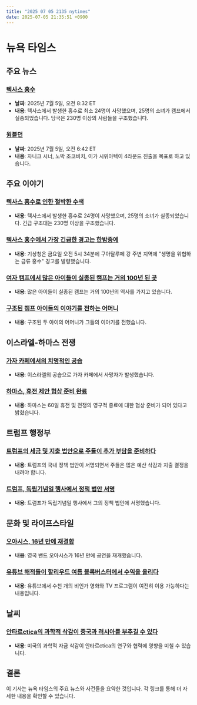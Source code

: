 ```yaml
---
title: "2025 07 05 2135 nytimes"
date: 2025-07-05 21:35:51 +0900
---
```


# 뉴욕 타임스  
## 주요 뉴스  
### [텍사스 홍수](https://www.nytimes.com/live/2025/07/05/us/texas-floods)  
- **날짜**: 2025년 7월 5일, 오전 8:32 ET  
- **내용**: 텍사스에서 발생한 홍수로 최소 24명이 사망했으며, 25명의 소녀가 캠프에서 실종되었습니다. 당국은 230명 이상의 사람들을 구조했습니다.  
### [윔블던](https://www.nytimes.com/athletic/live-blogs/wimbledon-2025-live-updates-day-6-scores-results/zEsDiYRO6bGB/)  
- **날짜**: 2025년 7월 5일, 오전 6:42 ET  
- **내용**: 자니크 시너, 노박 조코비치, 이가 시위아텍이 4라운드 진출을 목표로 하고 있습니다.  

## 주요 이야기  
### [텍사스 홍수로 인한 절박한 수색](https://www.nytimes.com/live/2025/07/05/us/texas-floods)  
- **내용**: 텍사스에서 발생한 홍수로 24명이 사망했으며, 25명의 소녀가 실종되었습니다. 긴급 구조대는 230명 이상을 구조했습니다.  
### [텍사스 홍수에서 가장 긴급한 경고는 한밤중에](https://www.nytimes.com/2025/07/04/weather/weather-alerts-rivers-flooding.html)  
- **내용**: 기상청은 금요일 오전 5시 34분에 구아달루페 강 주변 지역에 "생명을 위협하는 급류 홍수" 경고를 발령했습니다.  
### [여자 캠프에서 많은 아이들이 실종된 캠프는 거의 100년 된 곳](https://www.nytimes.com/2025/07/04/us/camp-mystic-texas.html)  
- **내용**: 많은 아이들이 실종된 캠프는 거의 100년의 역사를 가지고 있습니다.  
### [구조된 캠프 아이들의 이야기를 전하는 어머니](https://www.nytimes.com/2025/07/04/us/the-mother-of-two-rescued-campers-relays-their-story.html)  
- **내용**: 구조된 두 아이의 어머니가 그들의 이야기를 전했습니다.  

## 이스라엘-하마스 전쟁  
### [가자 카페에서의 치명적인 공습](https://www.nytimes.com/2025/06/30/world/middleeast/gaza-city-cafe-airstrike.html)  
- **내용**: 이스라엘의 공습으로 가자 카페에서 사망자가 발생했습니다.  
### [하마스, 휴전 제안 협상 준비 완료](https://www.nytimes.com/2025/07/04/world/middleeast/hamas-israel-ceasefire.html)  
- **내용**: 하마스는 60일 휴전 및 전쟁의 영구적 종료에 대한 협상 준비가 되어 있다고 밝혔습니다.  

## 트럼프 행정부  
### [트럼프의 세금 및 지출 법안으로 주들이 추가 부담을 준비하다](https://www.nytimes.com/2025/07/04/us/politics/states-trump-bill.html)  
- **내용**: 트럼프의 국내 정책 법안이 서명되면서 주들은 많은 예산 삭감과 지출 결정을 내려야 합니다.  
### [트럼프, 독립기념일 행사에서 정책 법안 서명](https://www.nytimes.com/2025/07/04/us/politics/trump-signs-policy-bill.html)  
- **내용**: 트럼프가 독립기념일 행사에서 그의 정책 법안에 서명했습니다.  

## 문화 및 라이프스타일  
### [오아시스, 16년 만에 재결합](https://www.nytimes.com/2025/07/05/arts/music/oasis-reunion-tour-review.html)  
- **내용**: 영국 밴드 오아시스가 16년 만에 공연을 재개했습니다.  
### [유튜브 해적들이 할리우드 여름 블록버스터에서 수익을 올리다](https://www.nytimes.com/2025/07/05/technology/youtube-piracy-movies-copyright.html)  
- **내용**: 유튜브에서 수천 개의 비인가 영화와 TV 프로그램이 여전히 이용 가능하다는 내용입니다.  

## 날씨  
### [안타르ctica의 과학적 삭감이 중국과 러시아를 부추길 수 있다](https://www.nytimes.com/2025/07/05/science/antarctica-science-trump-budget.html)  
- **내용**: 미국의 과학적 자금 삭감이 안타르ctica의 연구와 협력에 영향을 미칠 수 있습니다.  

## 결론  
이 기사는 뉴욕 타임스의 주요 뉴스와 사건들을 요약한 것입니다. 각 링크를 통해 더 자세한 내용을 확인할 수 있습니다.